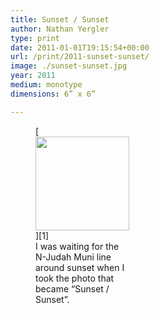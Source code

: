 ```yaml
---
title: Sunset / Sunset
author: Nathan Yergler
type: print
date: 2011-01-01T19:15:54+00:00
url: /print/2011-sunset-sunset/
image: ./sunset-sunset.jpg
year: 2011
medium: monotype
dimensions: 6” x 6”

---
```

<figure id="attachment_3092" aria-describedby="caption-attachment-3092" style="width: 150px" class="wp-caption alignright">[<img data-attachment-id="3092" data-permalink="https://www.yergler.net/print/2011-sunset-sunset/sunset-2/" data-orig-file="https://www.yergler.net/wp-content/uploads/prints/2011-sunset-sunset/sunset.jpg" data-orig-size="504,360" data-comments-opened="0" data-image-meta="{&quot;aperture&quot;:&quot;0&quot;,&quot;credit&quot;:&quot;&quot;,&quot;camera&quot;:&quot;T-Mobile G2&quot;,&quot;caption&quot;:&quot;&quot;,&quot;created_timestamp&quot;:&quot;1294161479&quot;,&quot;copyright&quot;:&quot;&quot;,&quot;focal_length&quot;:&quot;3.53&quot;,&quot;iso&quot;:&quot;81&quot;,&quot;shutter_speed&quot;:&quot;0&quot;,&quot;title&quot;:&quot;&quot;,&quot;orientation&quot;:&quot;0&quot;}" data-image-title="sunset" data-image-description="" data-image-caption="" data-medium-file="https://www.yergler.net/wp-content/uploads/prints/2011-sunset-sunset/sunset-300x214.jpg" data-large-file="https://www.yergler.net/wp-content/uploads/prints/2011-sunset-sunset/sunset.jpg" loading="lazy" class="wp-image-3092 size-thumbnail" src="https://www.yergler.net/wp-content/uploads/prints/2011-sunset-sunset/sunset-150x150.jpg" alt="" width="150" height="150" srcset="https://www.yergler.net/wp-content/uploads/prints/2011-sunset-sunset/sunset-150x150.jpg 150w, https://www.yergler.net/wp-content/uploads/prints/2011-sunset-sunset/sunset-50x50.jpg 50w" sizes="(max-width: 150px) 100vw, 150px" />][1]<figcaption id="caption-attachment-3092" class="wp-caption-text">I was waiting for the N-Judah Muni line around sunset when I took the photo that became &#8220;Sunset / Sunset&#8221;.</figcaption></figure>

 [1]: https://www.yergler.net/portfolio/2011-sunset-sunset/sunset-2/